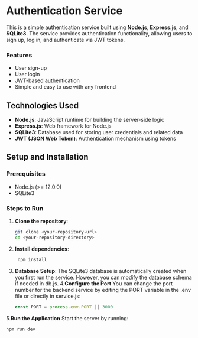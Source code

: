 # Authentication Service

This is a simple authentication service built using **Node.js**, **Express.js**, and **SQLite3**. The service provides authentication functionality, allowing users to sign up, log in, and authenticate via JWT tokens.

### Features
- User sign-up
- User login
- JWT-based authentication
- Simple and easy to use with any frontend

## Technologies Used
- **Node.js**: JavaScript runtime for building the server-side logic
- **Express.js**: Web framework for Node.js
- **SQLite3**: Database used for storing user credentials and related data
- **JWT (JSON Web Token)**: Authentication mechanism using tokens

## Setup and Installation

### Prerequisites
- Node.js (>= 12.0.0)
- SQLite3

### Steps to Run

1. **Clone the repository**:
   ```bash
   git clone <your-repository-url>
   cd <your-repository-directory>
2. **Install dependencies**:
   ```bash
    npm install
3. **Database Setup**:
   The SQLite3 database is automatically created when you first run the service. However, you can modify the database schema if needed in db.js.
4.**Configure the Port**
   You can change the port number for the backend service by editing the PORT variable in the .env file or directly in service.js:
   ```js
   const PORT = process.env.PORT || 3000
5.**Run the Application**
 Start the server by running:
 ```bash
npm run dev
